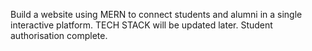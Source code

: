 Build a website using MERN to connect students and alumni in a single interactive platform. TECH STACK will be updated later. Student authorisation complete.
